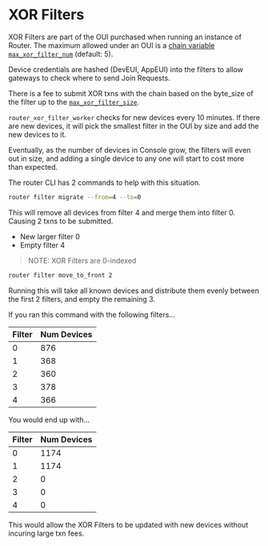 # XOR Filters

XOR Filters are part of the OUI purchased when running an instance of Router.
The maximum allowed under an OUI is a [chain variable `max_xor_filter_num`](https://api.helium.io/v1/vars/max_xor_filter_num) (default: 5).

Device credentials are hashed (DevEUI, AppEUI) into the filters to allow gateways to check where to send Join Requests.

There is a fee to submit XOR txns with the chain based on the byte_size of the filter up to the [`max_xor_filter_size`](https://api.helium.io/v1/vars/max_xor_filter_size).

`router_xor_filter_worker` checks for new devices every 10 minutes. If there are new devices, it will pick the smallest filter in the OUI by size and add the new devices to it. 

Eventually, as the number of devices in Console grow, the filters will even out in size, and adding a single device to any one will start to cost more than expected.

The router CLI has 2 commands to help with this situation.

``` sh
router filter migrate --from=4 --to=0
```

This will remove all devices from filter 4 and merge them into filter 0.
Causing 2 txns to be submitted.
- New larger filter 0
- Empty filter 4

> NOTE: XOR Filters are 0-indexed 

``` sh
router filter move_to_front 2
```

Running this will take all known devices and distribute them evenly between the first 2 filters, and empty the remaining 3.

If you ran this command with the following filters...

| Filter | Num Devices |
|--------|-------------|
| 0      | 876         |
| 1      | 368         |
| 2      | 360         |
| 3      | 378         |
| 4      | 366         |

You would end up with... 

| Filter | Num Devices |
|--------|-------------|
| 0      | 1174        |
| 1      | 1174        |
| 2      | 0           |
| 3      | 0           |
| 4      | 0           |

This would allow the XOR Filters to be updated with new devices without incuring large txn fees.
